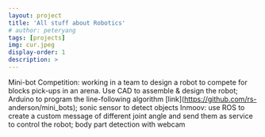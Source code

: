 ```yaml
---
layout: project
title: 'All stuff about Robotics'
# author: peteryang
tags: [projects]
img: cur.jpeg
display-order: 1
description: >
---
```


Mini-bot Competition: working in a team to design a robot to compete for blocks pick-ups in an arena. Use CAD to assemble & design the robot; Arduino to program the line-following algorithm [link](https://github.com/rs- anderson/mini_bots); sonic sensor to detect objects
Inmoov: use ROS to create a custom message of different joint angle and send them as service to control the robot; body part detection with webcam
